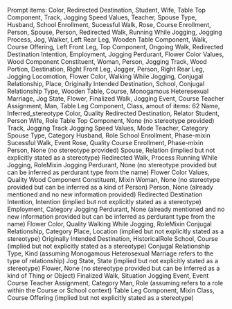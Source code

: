 Prompt items: 
Color, Redirected Destination, Student, Wife, Table Top Component, Track, Jogging Speed Values, Teacher, Spouse Type, Husband, School Enrollment, Sucessful Walk, Rose, Course Enrollment, Person, Spouse, Person, Redirected Walk, Running While Jogging, Jogging Process, Jog, Walker, Left Rear Leg, Wooden Table Component, Walk, Course Offering, Left Front Leg, Top Component, Ongoing Walk, Redirected Destination Intention, Employment, Jogging Perdurant, Flower Color Values, Wood Component Constituent, Woman, Person, Jogging Track, Wood Portion, Destination, Right Front Leg, Jogger, Person, Right Rear Leg, Jogging Locomotion, Flower Color, Walking While Jogging, Conjugal Relationship, Place, Originally Intended Destination, School, Conjugal Relationship Type, Wooden Table, Course, Monogamous Heteresexual Marriage, Jog State, Flower, Finalized Walk, Jogging Event, Course Teacher Assignment, Man, Table Leg Component, Class, 
amout of items: 62
 Name, Inferred_stereotype
Color, Quality
Redirected Destination, Relator
Student, Person
Wife, Role
Table Top Component, None (no stereotype provided)
Track, Jogging Track
Jogging Speed Values, Mode
Teacher, Category
Spouse Type, Category
Husband, Role
School Enrollment, Phase-mixin
Sucessful Walk, Event
Rose, Quality
Course Enrollment, Phase-mixin
Person, None (no stereotype provided)
Spouse, Relation (implied but not explicitly stated as a stereotype)
Redirected Walk, Process
Running While Jogging, RoleMixin
Jogging Perdurant, None (no stereotype provided but can be inferred as perdurant type from the name)
Flower Color Values, Quality
Wood Component Constituent, Mixin
Woman, None (no stereotype provided but can be inferred as a kind of Person)
Person, None (already mentioned and no new information provided)
Redirected Destination Intention, Intention (implied but not explicitly stated as a stereotype)
Employment, Category
Jogging Perdurant, None (already mentioned and no new information provided but can be inferred as perdurant type from the name)
Flower Color, Quality
Walking While Jogging, RoleMixin
Conjugal Relationship, Category
Place, Location (implied but not explicitly stated as a stereotype)
Originally Intended Destination, HistoricalRole
School, Course (implied but not explicitly stated as a stereotype)
Conjugal Relationship Type, Kind (assuming Monogamous Heterosexual Marriage refers to the type of relationship)
Jog State, State (implied but not explicitly stated as a stereotype)
Flower, None (no stereotype provided but can be inferred as a kind of Thing or Object)
Finalized Walk, Situation
Jogging Event, Event
Course Teacher Assignment, Category
Man, Role (assuming refers to a role within the Course or School context)
Table Leg Component, Mixin
Class, Course Offering (implied but not explicitly stated as a stereotype)
